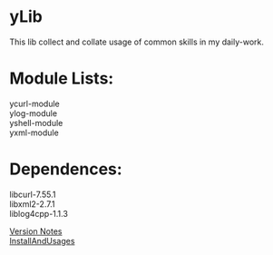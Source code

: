 yLib
==========
This lib collect and collate usage of common skills in my daily-work.

Module Lists:
==========
ycurl-module<br> 
ylog-module<br> 
yshell-module<br> 
yxml-module<br> 

Dependences:
==========
libcurl-7.55.1<br> 
libxml2-2.7.1<br> 
liblog4cpp-1.1.3<br> 

[Version Notes](VersionNotes)<br> 
[InstallAndUsages](InstallAndUsages)<br> 